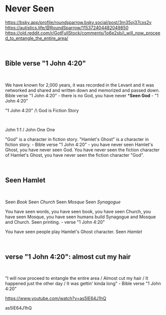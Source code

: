# Never Seen

https://bsky.app/profile/roundsparrow.bsky.social/post/3m35oj37cxs2v      
https://autistics.life/@RoundSparrow/115372404482049850   
https://old.reddit.com/r/GotFullStock/comments/1o6e2sb/i_will_now_proceed_to_entangle_the_entire_area/    

&nbsp;

## Bible verse "1 John 4:20" 

&nbsp;

We have known for 2,000 years, it was recorded in the Levant and it was networked and shared and written down and memorized and passed down. Bible verse  "1 John 4:20" - there is no God, you have never ***Seen God** - "1 John 4:20"

"1 John 4:20" /\ God is Fiction Story

&nbsp;

John 1:1 / John One One

"God" is a character in fiction story. "Hamlet's Ghost" is a character in fiction story. - Bible verse "1 John 4:20" - you have never seen Hamlet's Ghost, you have never seen God.  You have never seen the fiction character of Hamlet's Ghost, you have never seen the fiction character "God".

&nbsp;

## Seen Hamlet

&nbsp;

Seen *Book* Seen *Church* Seen *Mosque* Seen *Synagogue* 

You have seen words, you have seen book, you have seen Church, you have seen Mosque, you have seen humans build Synagogue and Mosque and Church. Seen printing. - verse "1 John 4:20"

You have seen people play Hamlet's Ghost character. Seen *Hamlet*

&nbsp;

## verse "1 John 4:20": almost cut my hair

&nbsp;

"I will now proceed to entangle the entire area / Almost cut my hair / It happened just the other day / It was gettin' kinda long" - Bible verse "1 John 4:20"

https://www.youtube.com/watch?v=as5lE64J1hQ

as5lE64J1hQ

